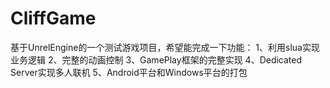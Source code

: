 # CliffGame
基于UnrelEngine的一个测试游戏项目，希望能完成一下功能：
1、利用slua实现业务逻辑
2、完整的动画控制
3、GamePlay框架的完整实现
4、Dedicated Server实现多人联机
5、Android平台和Windows平台的打包
